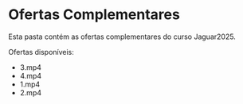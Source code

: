# Ofertas Complementares

Esta pasta contém as ofertas complementares do curso Jaguar2025.

Ofertas disponíveis:
- 3.mp4
- 4.mp4
- 1.mp4
- 2.mp4
